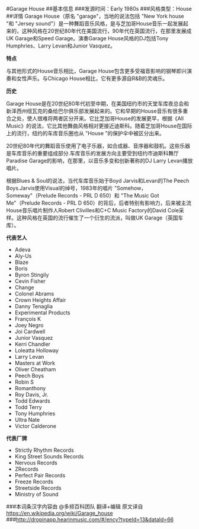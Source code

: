 #Garage House
##基本信息
###发源时间：Early 1980s
###风格类型：House
##详情
Garage House（原名 "garage"，当地的说法包括 "New York house "和 "Jersey
sound"）是一种舞蹈音乐风格，是与芝加哥House音乐一起发展起来的，这种风格在20世纪80年代在美国流行，90年代在英国流行，在那里发展成UK
Garage和Speed Garage。演奏Garage House风格的DJ包括Tony Humphries、Larry Levan和Junior
Vasquez。



**特点**

与其他形式的House音乐相比，Garage House包含更多受福音影响的钢琴即兴演奏和女性声乐。与Chicago
House相比，它有更多源自R&B的灵魂乐。



**历史**

Garage
House是在20世纪80年代初至中期，在美国纽约市的天堂车库夜总会和新泽西州纽瓦克的桑给巴尔俱乐部发展起来的。它和早期的House音乐有很多重合之处，使人很难将两者区分开来。它比芝加哥House的发展更早，根据《All
Music》的说法，它比其他舞曲风格相对更接近迪斯科。随着芝加哥House在国际上的流行，纽约的车库音乐圈也从 "House "的保护伞中被区分出来。



20世纪80年代的舞蹈音乐使用了电子乐器，如合成器、音序器和鼓机。这些乐器是车库音乐的重要组成部分.车库音乐的发展方向主要受到纽约市迪斯科舞厅Paradise
Garage的影响，在那里，以音乐多变和创新著称的DJ Larry Levan播放唱片。



根据Blues & Soul的说法，当代车库音乐始于Boyd Jarvis和Levan的The Peech
Boys.Jarvis使用Visual的绰号，1983年的唱片 "Somehow，Someway"（Prelude Records - PRL D
650）和 "The Music Got Me"（Prelude Records - PRL D
650）的背后，后者特别有影响力，后来被主流House音乐唱片制作人Robert Clivilles和C+C Music Factory的David
Cole采样。这种风格在英国的流行催生了一个衍生的流派，叫做UK Garage（英国车库）。



**代表艺人**

  * Adeva
  * Aly-Us
  * Blaze
  * Boris
  * Byron Stingily
  * Cevin Fisher
  * Change
  * Colonel Abrams
  * Crown Heights Affair
  * Danny Tenaglia
  * Experimental Products
  * François K
  * Joey Negro
  * Joi Cardwell
  * Junior Vasquez
  * Kerri Chandler
  * Loleatta Holloway
  * Larry Levan
  * Masters at Work
  * Oliver Cheatham
  * Peech Boys
  * Robin S
  * Romanthony
  * Roy Davis, Jr.
  * Todd Edwards
  * Todd Terry
  * Tony Humphries
  * Ultra Nate
  * Victor Calderone



**代表厂牌**

  * Strictly Rhythm Records
  * King Street Sounds Records
  * Nervous Records
  * ZRecords
  * Perfect Pair Records
  * Freeze Records
  * Streetside Records
  * Ministry of Sound

###本词条汉字内容由 @多频百科团队 翻译+编辑
原文译自  https://en.wikipedia.org/wiki/Garage_house
###http://dropinapp.hearinmusic.com/#/ency?typeId=13&dataId=66
